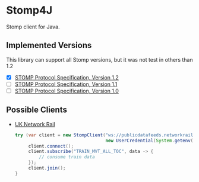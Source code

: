 # Stomp4J

Stomp client for Java.

## Implemented Versions

This library can support all Stomp versions, but it was not test in others than 1.2

- [X] [STOMP Protocol Specification, Version 1.2](https://stomp.github.io/stomp-specification-1.2.html)
- [ ] [STOMP Protocol Specification, Version 1.1](https://stomp.github.io/stomp-specification-1.1.html)
- [ ] [STOMP Protocol Specification, Version 1.0](https://stomp.github.io/stomp-specification-1.0.html)

## Possible Clients

- [UK Network Rail](https://publicdatafeeds.networkrail.co.uk)
   ```java
   try (var client = new StompClient("ws://publicdatafeeds.networkrail.co.uk:61618", 
                                     new UserCredential(System.getenv("USERNAME"), System.getenv("PASSWORD")))) {
        client.connect();
        client.subscribe("TRAIN_MVT_ALL_TOC", data -> {
            // consume train data
        });
        client.join();
   }
   ```